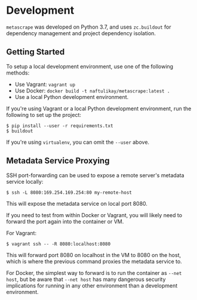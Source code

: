 # Development

`metascrape` was developed on Python 3.7, and uses `zc.buildout` for dependency management and project dependency
isolation.

## Getting Started

To setup a local development environment, use one of the following methods:

 - Use Vagrant: `vagrant up`
 - Use Docker: `docker build -t naftulikay/metascrape:latest .`
 - Use a local Python development environment.

If you're using Vagrant or a local Python development environment, run the following to set up the project:

```
$ pip install --user -r requirements.txt
$ buildout
```

If you're using `virtualenv`, you can omit the `--user` above.

## Metadata Service Proxying

SSH port-forwarding can be used to expose a remote server's metadata service locally:

```
$ ssh -L 8080:169.254.169.254:80 my-remote-host
```

This will expose the metadata service on local port 8080.

If you need to test from within Docker or Vagrant, you will likely need to forward the port again into the container
or VM.

For Vagrant:

```
$ vagrant ssh -- -R 8080:localhost:8080
```

This will forward port 8080 on localhost in the VM to 8080 on the host, which is where the previous command proxies
the metadata service to.

For Docker, the simplest way to forward is to run the container as `--net host`, but be aware that `--net host` has
many dangerous security implications for running in any other environment than a development environment.
